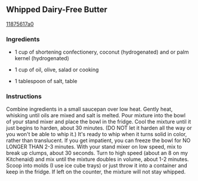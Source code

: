 ## Whipped Dairy-Free Butter

[11875617a0](http://www.food.com/recipe/whipped-dairy-free-butter-516966)

### Ingredients

 - 1 cup of shortening confectionery, coconut (hydrogenated) and or palm kernel (hydrogenated)

 - 1 cup of oil, olive, salad or cooking

 - 1 tablespoon of salt, table

### Instructions

Combine ingredients in a small saucepan over low heat. Gently heat, whisking until oils are mixed and salt is melted. Pour mixture into the bowl of your stand mixer and place the bowl in the fridge. Cool the mixture until it just begins to harden, about 30 minutes. (DO NOT let it harden all the way or you won't be able to whip it.) It's ready to whip when it turns solid in color, rather than translucent. If you get impatient, you can freeze the bowl for NO LONGER THAN 2-3 minutes. With your stand mixer on low speed, mix to break up clumps, about 30 seconds. Turn to high speed (about an 8 on my Kitchenaid) and mix until the mixture doubles in volume, about 1-2 minutes. Scoop into molds (I use ice cube trays) or just throw it into a container and keep in the fridge. If left on the counter, the mixture will not stay whipped.